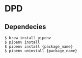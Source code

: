 # DPD

## Dependecies

```
$ brew install pipenv
$ pipenv install
$ pipenv install {package_name}
$ pipenv uninstall {package_name}
```
